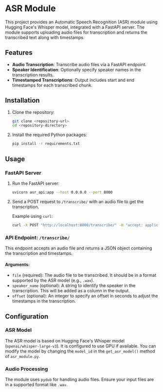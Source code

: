# ASR Module

This project provides an Automatic Speech Recognition (ASR) module using Hugging Face's Whisper model, integrated with a FastAPI server. The module supports uploading audio files for transcription and returns the transcribed text along with timestamps.

## Features

- **Audio Transcription**: Transcribe audio files via a FastAPI endpoint.
- **Speaker Identification**: Optionally specify speaker names in the transcription results.
- **Timestamped Transcriptions**: Output includes start and end timestamps for each transcribed chunk.

## Installation

1. Clone the repository:

    ```bash
    git clone <repository-url>
    cd <repository-directory>
    ```

2. Install the required Python packages:

    ```bash
    pip install -r requirements.txt
    ```

## Usage

### FastAPI Server

1. Run the FastAPI server:

    ```bash
    uvicorn asr_api:app --host 0.0.0.0 --port 8000
    ```

2. Send a POST request to `/transcribe/` with an audio file to get the transcription.

    Example using `curl`:
    ```bash
    curl -X POST "http://localhost:8000/transcribe/" -H "accept: application/json" -H "Content-Type: multipart/form-data" -F "file=@path/to/your/audiofile.wav" -F "speaker_name=JohnDoe" -F "offset=0"
    ```

### API Endpoint: `/transcribe/`

This endpoint accepts an audio file and returns a JSON object containing the transcription and timestamps.

#### Arguments:

- `file` (required): The audio file to be transcribed. It should be in a format supported by the ASR model (e.g., `.wav`).
- `speaker_name` (optional): A string to identify the speaker in the transcription. This will be added as a column in the output.
- `offset` (optional): An integer to specify an offset in seconds to adjust the timestamps in the transcription.

## Configuration

### ASR Model

The ASR model is based on Hugging Face's Whisper model (`openai/whisper-large-v3`). It is configured to use GPU if available. You can modify the model by changing the `model_id` in the `get_asr_model()` method of `asr_module.py`.

### Audio Processing

The module uses `pydub` for handling audio files. Ensure your input files are in a supported format like `.wav`.

